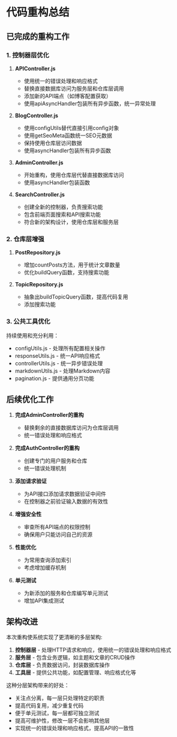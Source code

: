 # 代码重构总结

## 已完成的重构工作

### 1. 控制器层优化

1. **APIController.js**
   - 使用统一的错误处理和响应格式
   - 替换直接数据库访问为服务层和仓库层调用
   - 添加新的API端点（如博客配置获取）
   - 使用apiAsyncHandler包装所有异步函数，统一异常处理

2. **BlogController.js**
   - 使用configUtils替代直接引用config对象
   - 使用getSeoMeta函数统一SEO元数据
   - 保持使用仓库层访问数据
   - 使用asyncHandler包装所有异步函数

3. **AdminController.js**
   - 开始重构，使用仓库层代替直接数据库访问
   - 使用asyncHandler包装函数

4. **SearchController.js**
   - 创建全新的控制器，负责搜索功能
   - 包含前端页面搜索和API搜索功能
   - 符合新的架构设计，使用仓库层和服务层

### 2. 仓库层增强

1. **PostRepository.js**
   - 增加countPosts方法，用于统计文章数量
   - 优化buildQuery函数，支持搜索功能

2. **TopicRepository.js**
   - 抽象出buildTopicQuery函数，提高代码复用
   - 添加搜索功能

### 3. 公共工具优化

持续使用和充分利用：
- configUtils.js - 处理所有配置相关操作
- responseUtils.js - 统一API响应格式
- controllerUtils.js - 统一异步错误处理
- markdownUtils.js - 处理Markdown内容
- pagination.js - 提供通用分页功能

## 后续优化工作

1. **完成AdminController的重构**
   - 替换剩余的直接数据库访问为仓库层调用
   - 统一错误处理和响应格式

2. **完成AuthController的重构**
   - 创建专门的用户服务和仓库
   - 统一错误处理机制

3. **添加请求验证**
   - 为API接口添加请求数据验证中间件
   - 在控制器之前验证输入数据的有效性

4. **增强安全性**
   - 审查所有API端点的权限控制
   - 确保用户只能访问自己的资源

5. **性能优化**
   - 为常用查询添加索引
   - 考虑增加缓存机制

6. **单元测试**
   - 为新添加的服务和仓库编写单元测试
   - 增加API集成测试

## 架构改进

本次重构使系统实现了更清晰的多层架构:

1. **控制器层** - 处理HTTP请求和响应，使用统一的错误处理和响应格式
2. **服务层** - 包含业务逻辑，如主题和文章的CRUD操作
3. **仓库层** - 负责数据访问，封装数据库操作
4. **工具层** - 提供公共功能，如配置管理、响应格式化等

这种分层架构带来的好处：
- 关注点分离，每一层只处理特定的职责
- 提高代码复用，减少重复代码
- 便于单元测试，每一层都可独立测试
- 提高可维护性，修改一层不会影响其他层
- 实现统一的错误处理和响应格式，提高API的一致性 